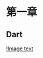 # 第一章
## Dart
[!Image text](https://ss2.bdstatic.com/70cFvnSh_Q1YnxGkpoWK1HF6hhy/it/u=254167361,2864172291&fm=26&gp=0.jpg)
